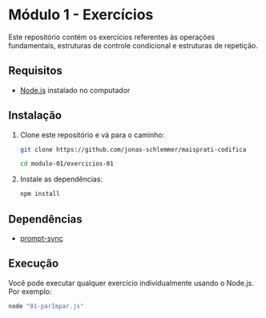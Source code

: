 # Módulo 1 - Exercícios

Este repositório contém os exercícios referentes às operações fundamentais, estruturas de controle condicional e estruturas de repetição.

## Requisitos

-   [Node.js](https://nodejs.org/) instalado no computador

## Instalação

1. Clone este repositório e vá para o caminho:

    ```bash
    git clone https://github.com/jonas-schlemmer/maisprati-codifica
    ```
    ```bash
    cd modulo-01/exercicios-01
    ```

2. Instale as dependências:

    ```bash
    npm install
    ```

## Dependências

-   [prompt-sync](https://www.npmjs.com/package/prompt-sync)

## Execução

Você pode executar qualquer exercício individualmente usando o Node.js.
Por exemplo:

```bash
node "01-parImpar.js"
```
